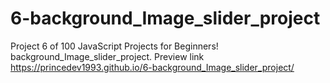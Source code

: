 # 6-background_Image_slider_project

Project 6 of 100 JavaScript Projects for Beginners! background_Image_slider_project. Preview link https://princedev1993.github.io/6-background_Image_slider_project/
